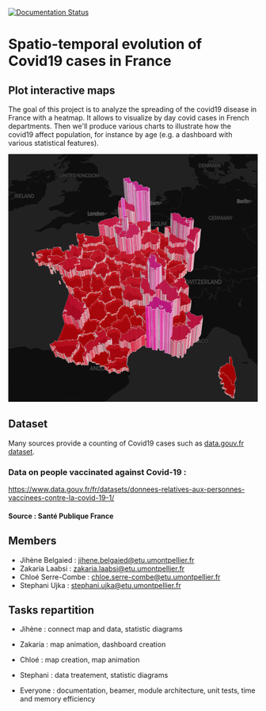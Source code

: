 [![Documentation Status](https://readthedocs.org/projects/covidviz/badge/?version=latest)](https://covidviz.readthedocs.io/en/latest/?badge=latest)

# Spatio-temporal evolution of Covid19 cases in France

## Plot interactive maps

The goal of this project is to analyze the spreading of the covid19 disease in France with a heatmap. It allows to visualize by day covid cases in French departments. Then we'll produce various charts to illustrate how the covid19 affect population, for instance by age (e.g. a dashboard with various statistical features). 

[<img src="temp/map_departments.png" height="500">]()


## Dataset

Many sources provide a counting of Covid19 cases such as [data.gouv.fr dataset](https://www.data.gouv.fr/en/datasets/chiffres-cles-concernant-lepidemie-de-covid19-en-france/).

### Data on people vaccinated against Covid-19 :
https://www.data.gouv.fr/fr/datasets/donnees-relatives-aux-personnes-vaccinees-contre-la-covid-19-1/

#### Source : Santé Publique France


## Members
+ Jihène Belgaied : jihene.belgaied@etu.umontpellier.fr
+ Zakaria Laabsi : zakaria.laabsi@etu.umontpellier.fr
+ Chloé Serre-Combe : chloe.serre-combe@etu.umontpellier.fr
+ Stephani Ujka : stephani.ujka@etu.umontpellier.fr

## Tasks repartition 

+ Jihène : connect map and data, statistic diagrams
+ Zakaria : map animation, dashboard creation
+ Chloé : map creation, map animation
+ Stephani : data treatement, statistic diagrams

+ Everyone : documentation, beamer, module architecture, unit tests, time and memory efficiency




